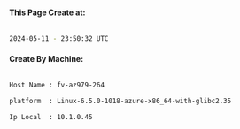 
   
#### This Page Create at:

```bash

2024-05-11 - 23:50:32 UTC

```

#### Create By Machine:

```bash

Host Name : fv-az979-264

platform  : Linux-6.5.0-1018-azure-x86_64-with-glibc2.35

Ip Local  : 10.1.0.45

```

